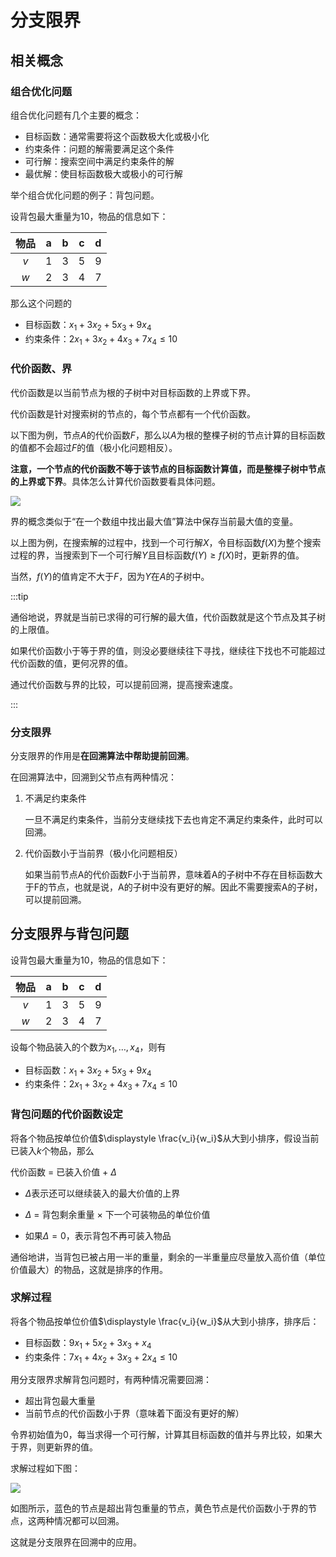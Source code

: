 # 分支限界

## 相关概念

### 组合优化问题

组合优化问题有几个主要的概念：

* 目标函数：通常需要将这个函数极大化或极小化
* 约束条件：问题的解需要满足这个条件
* 可行解：搜索空间中满足约束条件的解
* 最优解：使目标函数极大或极小的可行解

举个组合优化问题的例子：背包问题。

设背包最大重量为10，物品的信息如下：

| 物品 |  a   |  b   |  c   |  d   |
| :--: | :--: | :--: | :--: | :--: |
| $v$  |  1   |  3   |  5   |  9   |
| $w$  |  2   |  3   |  4   |  7   |

那么这个问题的

* 目标函数：$x_1+3x_2+5x_3+9x_4$
* 约束条件：$2x_1+3x_2+4x_3+7x_4 \le 10$

### 代价函数、界

代价函数是以当前节点为根的子树中对目标函数的上界或下界。

代价函数是针对搜索树的节点的，每个节点都有一个代价函数。

以下图为例，节点$A$的代价函数$F$，那么以$A$为根的整棵子树的节点计算的目标函数的值都不会超过$F$的值（极小化问题相反）。

**注意，一个节点的代价函数不等于该节点的目标函数计算值，而是整棵子树中节点的上界或下界**。具体怎么计算代价函数要看具体问题。

![](/Users/yams/Documents/draw.io文件/算法设计与分析/分支限界.jpg)

界的概念类似于“在一个数组中找出最大值”算法中保存当前最大值的变量。

以上图为例，在搜索解的过程中，找到一个可行解$X$，令目标函数$f(X)$为整个搜索过程的界，当搜索到下一个可行解$Y$且目标函数$f(Y) \ge f(X)$时，更新界的值。

当然，$f(Y)$的值肯定不大于$F$，因为$Y$在$A$的子树中。

:::tip

通俗地说，界就是当前已求得的可行解的最大值，代价函数就是这个节点及其子树的上限值。

如果代价函数小于等于界的值，则没必要继续往下寻找，继续往下找也不可能超过代价函数的值，更何况界的值。

通过代价函数与界的比较，可以提前回溯，提高搜索速度。

:::

### 分支限界

分支限界的作用是**在回溯算法中帮助提前回溯**。

在回溯算法中，回溯到父节点有两种情况：

1. 不满足约束条件

   一旦不满足约束条件，当前分支继续找下去也肯定不满足约束条件，此时可以回溯。

2. 代价函数小于当前界（极小化问题相反）

   如果当前节点A的代价函数F小于当前界，意味着A的子树中不存在目标函数大于F的节点，也就是说，A的子树中没有更好的解。因此不需要搜索A的子树，可以提前回溯。

## 分支限界与背包问题

设背包最大重量为10，物品的信息如下：

| 物品 |  a   |  b   |  c   |  d   |
| :--: | :--: | :--: | :--: | :--: |
| $v$  |  1   |  3   |  5   |  9   |
| $w$  |  2   |  3   |  4   |  7   |

设每个物品装入的个数为$x_1,\dots,x_4$，则有

* 目标函数：$x_1+3x_2+5x_3+9x_4$
* 约束条件：$2x_1+3x_2+4x_3+7x_4 \le 10$

### 背包问题的代价函数设定

将各个物品按单位价值$\displaystyle \frac{v_i}{w_i}$从大到小排序，假设当前已装入$k$个物品，那么

代价函数 = 已装入价值 + $\Delta$

* $\Delta$表示还可以继续装入的最大价值的上界

* $\Delta$ = 背包剩余重量 $\times$ 下一个可装物品的单位价值

* 如果$\Delta = 0$，表示背包不再可装入物品

通俗地讲，当背包已被占用一半的重量，剩余的一半重量应尽量放入高价值（单位价值最大）的物品，这就是排序的作用。

### 求解过程

将各个物品按单位价值$\displaystyle \frac{v_i}{w_i}$从大到小排序，排序后：

* 目标函数：$9x_1+5x_2+3x_3+x_4$
* 约束条件：$7x_1+4x_2+3x_3+2x_4 \le 10$

用分支限界求解背包问题时，有两种情况需要回溯：

* 超出背包最大重量
* 当前节点的代价函数小于界（意味着下面没有更好的解）

令界初始值为0，每当求得一个可行解，计算其目标函数的值并与界比较，如果大于界，则更新界的值。

求解过程如下图：

<img src="https://tva1.sinaimg.cn/large/008i3skNgy1guptsc1issj60ml0jgmz802.jpg"  />

如图所示，蓝色的节点是超出背包重量的节点，黄色节点是代价函数小于界的节点，这两种情况都可以回溯。

这就是分支限界在回溯中的应用。

